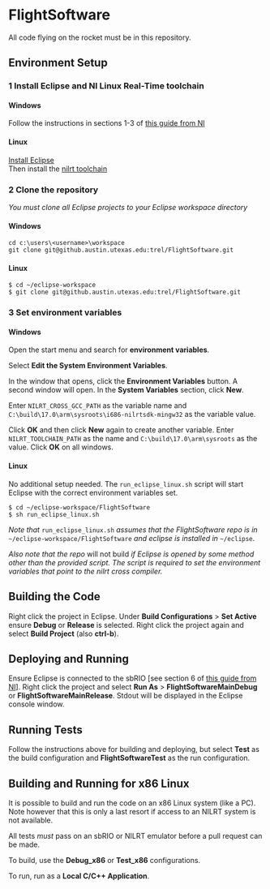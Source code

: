 # FlightSoftware
All code flying on the rocket must be in this repository.  
  
  
  
## Environment Setup
### 1 Install Eclipse and NI Linux Real-Time toolchain

#### Windows
Follow the instructions in sections 1-3 of [this guide from NI](http://www.ni.com/tutorial/14625/en/)	

#### Linux
[Install Eclipse](https://www.eclipse.org/downloads/)  
Then install the [nilrt toolchain](http://www.ni.com/download/labview-real-time-module-2017/6760/en/)  
  

### 2 Clone the repository

*You must clone all Eclipse projects to your Eclipse workspace directory*

#### Windows 

```
cd c:\users\<username>\workspace
git clone git@github.austin.utexas.edu:trel/FlightSoftware.git
```

#### Linux
```
$ cd ~/eclipse-workspace
$ git clone git@github.austin.utexas.edu:trel/FlightSoftware.git 
``` 
  
### 3 Set environment variables 

#### Windows 
 Open the start menu and search for **environment variables**. 
 
 Select **Edit the System Environment Variables**. 
 
 
 In the window that opens, click the **Environment Variables** button. 
 A second window will open. In the **System Variables** section, click **New**. 
 
 
 Enter `NILRT_CROSS_GCC_PATH` as the variable name and `C:\build\17.0\arm\sysroots\i686-nilrtsdk-mingw32` as the variable value. 
 
 
 Click  **OK** and then click **New** again to create another variable. 
 Enter `NILRT_TOOLCHAIN_PATH` as the name and `C:\build\17.0\arm\sysroots` as the value. 
 Click **OK** on all windows. 
 
#### Linux
No additional setup needed. The `run_eclipse_linux.sh` script will start Eclipse with the correct environment variables set. 

```
$ cd ~/eclipse-workspace/FlightSoftware
$ sh run_eclipse_linux.sh
```

*Note that* `run_eclipse_linux.sh` *assumes that the FlightSoftware repo is in* `~/eclipse-workspace/FlightSoftware` *and eclipse is installed in* `~/eclipse`.

*Also note that the repo* will not build *if Eclipse is opened by some method other than the provided script. The script is required to set the environment variables that point to the nilrt cross compiler.*  
  
    
    
## Building the Code
Right click the project in Eclipse. Under **Build Configurations** > **Set Active** ensure **Debug** or **Release** is selected.
Right click the project again and select **Build Project** (also **ctrl-b**).  
  
  
  
## Deploying and Running
Ensure Eclipse is connected to the sbRIO [see section 6 of [this guide from NI](http://www.ni.com/tutorial/14625/en/)].
 Right click the project and select **Run As** > **FlightSoftwareMainDebug** or **FlightSoftwareMainRelease**. 
 Stdout will be displayed in the Eclipse console window.   
  
  
  
## Running Tests
Follow the instructions above for building and deploying, but select **Test** as the build configuration and **FlightSoftwareTest** as the run configuration.  
  
  
  
## Building and Running for x86 Linux
It is possible to build and run the code on an x86 Linux system (like a PC). Note however that this is only a last resort if access to an NILRT system is not available. 

All tests *must* pass on an sbRIO or NILRT emulator before a pull request can be made. 

To build, use the **Debug_x86** or **Test_x86** configurations. 

To run, run as a **Local C/C++ Application**. 



